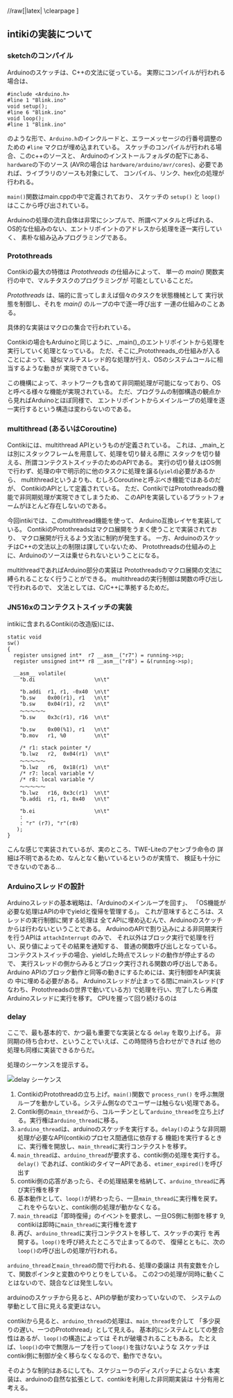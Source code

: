 
//raw[|latex| \\clearpage ]


intikiの実装について
--------------------

### sketchのコンパイル

Arduinoのスケッチは、C++の文法に従っている。
実際にコンパイルが行われる場合は、

```
#include <Arduino.h>
#line 1 "Blink.ino"
void setup();
#line 6 "Blink.ino"
void loop();
#line 1 "Blink.ino"
```

のような形で、`Arduino.h`のインクルードと、エラーメッセージの行番号調整のための `#line`
マクロが埋め込まれている。
スケッチのコンパイルが行われる場合、このc++のソースと、
Arduinoのインストールフォルダの配下にある、`hardware`の下のソース
(AVRの場合は `hardware/arduino/avr/cores`)、必要であれば、ライブラリのソースも対象にして、
コンパイル、リンク、hex化の処理が行われる。

`main()`関数はmain.cppの中で定義されており、
スケッチの `setup()` と `loop()` はここから呼び出されている。

Arduinoの処理の流れ自体は非常にシンプルで、所謂ベアメタルと呼ばれる、
OS的な仕組みのない、エントリポイントのアドレスから処理を逐一実行していく、
素朴な組み込みプログラミングである。




### Protothreads

Contikiの最大の特徴は _Protothreads_ の仕組みによって、
単一の _main()_ 関数実行の中で、マルチタスクのプログラミングが
可能としていることだ。

_Protothreads_ は、端的に言ってしまえば個々のタスクを状態機械として
実行状態を制御し、それを _main()_ のループの中で逐一呼び出す
一連の仕組みのことある。

具体的な実装はマクロの集合で行われている。



Contikiの場合もArduinoと同じように、_main()_のエントリポイントから処理を
実行していく処理となっている。
ただ、そこに_Protothreads_の仕組みが入ることによって、
疑似マルチスレッド的な処理が行え、OSのシステムコールに相当するような動きが
実現できている。

この機構によって、ネットワークも含めて非同期処理が可能になっており、OSと呼べる様々な機能が実現されている。
ただ、プログラムの制御構造の観点から見ればArduinoとほぼ同様で、
エントリポイントからメインループの処理を逐一実行するという構造は変わらないのである。


### multithread (あるいはCoroutine)

Contikiには、multithread APIというものが定義されている。
これは、_main_とは別にスタックフレームを用意して、処理を切り替える際に
スタックを切り替える、所謂コンテクストスイッチのためのAPIである。
実行の切り替えはOS側で行わず、処理の中で明示的に他のタスクに処理を譲る(`yield`)必要があるから、
multithreadというよりも、むしろCoroutineと呼ぶべき機能ではあるのだが、
ContikiのAPIとして定義されている。
ただ、ContikiではProtothreadsの機能で非同期処理が実現できてしまうため、
このAPIを実装しているプラットフォームがほとんど存在しないのである。

今回intikiでは、このmultithread機能を使って、
Arduino互換レイヤを実装している。
ContikiのProtothreadsはマクロ展開をうまく使うことで実装されており、
マクロ展開が行えるよう文法に制約が発生する。
一方、ArduinoのスケッチはC++の文法以上の制限は課していないため、
Protothreadsの仕組みの上に、Arduinoのソースは乗せられないということになる。

multithreadであればArduino部分の実装は
Protothreadsのマクロ展開の文法に縛られることなく行うことができる。
multithreadの実行制御は関数の呼び出しで行われるので、
文法としては、C/C++に準拠するためだ。


### JN516xのコンテクストスイッチの実装

intikiに含まれるContiki(の改造版)には、

````
static void
sw()
{
  register unsigned int*  r7 __asm__("r7") = running->sp;
  register unsigned int** r8 __asm__("r8") = &(running->sp);

  __asm__ volatile(
    "b.di                   \n\t"

    "b.addi  r1, r1, -0x40  \n\t"
    "b.sw    0x00(r1), r1   \n\t"
    "b.sw    0x04(r1), r2   \n\t"
    ～～～～～
    "b.sw    0x3c(r1), r16  \n\t"

    "b.sw    0x00(%1), r1   \n\t"
    "b.mov   r1, %0         \n\t"

    /* r1: stack pointer */
    "b.lwz   r2,  0x04(r1)  \n\t"
    ～～～～～
    "b.lwz   r6,  0x18(r1)  \n\t"
    /* r7: local variable */
    /* r8: local variable */
    ～～～～～
    "b.lwz   r16, 0x3c(r1)  \n\t"
    "b.addi  r1, r1, 0x40   \n\t"

    "b.ei                   \n\t"
    :
    : "r" (r7), "r"(r8)
   );
}
````

こんな感じで実装されているが、実のところ、TWE-Liteのアセンブラ命令の
詳細は不明であるため、なんとなく動いているというのが実情で、
検証も十分にできないのである…


### Arduinoスレッドの設計

Arduinoスレッドの基本戦略は、「Arduinoのメインループを回す」、
「OS機能が必要な処理はAPIの中でyieldと復帰を管理する」。
これが意味するところは、スレッドの実行制御に関する処理は
全てAPIに埋め込むんで、Arduinoのスケッチからは行わないということである。
ArduinoのAPIで割り込みによる非同期実行を行うAPIは `attachInterrupt` のみで、
それ以外はブロック実行で処理を行い、戻り値によってその結果を通知する、
普通の関数呼び出しとなっている。
コンテクストスイッチの場合、yieldした時点でスレッドの動作が停止するので、
実行スレッドの側からみるとブロック実行される関数の呼び出しである。
Arduino APIのブロック動作と同等の動きにするためには、実行制御をAPI実装の
中に埋める必要がある。
Arduinoスレッドが止まってる間にmainスレッド(すなわち、Protothreadsの世界で動いている方)
で処理を行い、完了したら再度Arduinoスレッドに実行を移す。
CPUを握って回り続けるのは



### delay

ここで、最も基本的で、かつ最も重要でな実装となる `delay` を取り上げる。
非同期の待ち合わせ、ということでいえば、この時間待ち合わせができれば
他の処理も同様に実装できるからだ。

処理のシーケンスを提示する。

![delay シーケンス](delay_sequence.svg "sche")

1. ContikiのProtothreadの立ち上げ。`main()`関数で `process_run()` を呼ぶ無限ループを動かしている。システム側なのでユーザーは触らない処理である。
2. Contiki側の`main_thread`から、コルーチンとして`arduino_thread`を立ち上げる。実行権は`arduino_thread`に移る。
3. `arduino_thread`は、arduinoのスケッチを実行する。`delay()`のような非同期処理が必要なAPI(contikiのプロセス間通信に依存する 機能)を実行するときに、実行権を開放し、`main_thread`に実行コンテクストを移す。
4. `main_thread`は、`arduino_thread`が要求する、contiki側の処理を実行する。`delay()` であれば、contikiのタイマーAPIである、`etimer_expired()`を呼び出す
6. contiki側の応答があったら、その処理結果を格納して、`arduino_thread`に再び実行権を移す
7. 基本動作として、`loop()`が終わったら、一旦`main_thread`に実行権を戻す。 これをやらないと、contiki側の処理が動かなくなる。
8. `main_thread`は「即時復帰」のイベントを要求し、一旦OS側に制御を移す
9, contikiは即時に`main_thread`に実行権を渡す
10. 再び、`arduino_thread`に実行コンテクストを移して、スケッチの実行 を再開する。`loop()`を呼び終えたところで止まってるので、 復帰とともに、次の`loop()`の呼び出しの処理が行われる。

`arduino_thread`と`main_thread`の間で行われる、処理の委譲は
共有変数を介して、関数ポインタと変数のやりとりをしている。
この2つの処理が同時に動くことはないので、競合などは発生しない。

arduinoのスケッチから見ると、APIの挙動が変わっていないので、
システムの挙動として目に見える変更はない。

contikiから見ると、`arduino_thread`の処理は、`main_thread`を介して
「多少戻りの遅い、一つのProtothread」として見える。
基本的にシステムとしての整合性はあるが、`loop()`の構造によっては
それが破壊されることもある。
たとえば、`loop()`の中で無限ループを行って`loop()`を抜けないような
スケッチはcontiki側に制御が全く移らなくなるので、動作できない。

そのような制約はあるにしても、スケジューラのディスパッチによらない
本実装は、arduinoの自然な拡張として、contikiを利用した非同期実装は
十分有用と考える。
